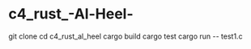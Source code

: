 # c4_rust_-Al-Heel-

git clone <repository-url>
cd c4_rust_al_heel
cargo build
cargo test
cargo run -- test1.c
